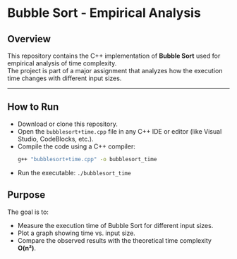 # Bubble Sort - Empirical Analysis

## Overview
This repository contains the C++ implementation of **Bubble Sort** used for empirical analysis of time complexity.  
The project is part of a major assignment that analyzes how the execution time changes with different input sizes.

---

## How to Run
- Download or clone this repository.
- Open the `bubblesort+time.cpp` file in any C++ IDE or editor (like Visual Studio, CodeBlocks, etc.).
- Compile the code using a C++ compiler:
  ```bash
  g++ "bubblesort+time.cpp" -o bubblesort_time

- Run the executable: `./bubblesort_time`


## Purpose
The goal is to:
- Measure the execution time of Bubble Sort for different input sizes.
- Plot a graph showing time vs. input size.
- Compare the observed results with the theoretical time complexity **O(n²)**.
